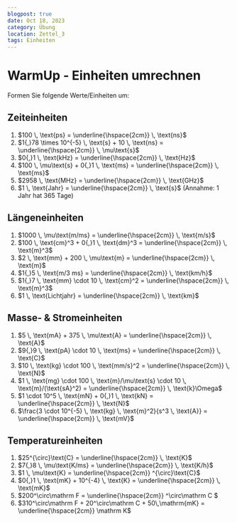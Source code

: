 ```yaml
---
blogpost: true
date: Oct 18, 2023
category: Übung
location: Zettel_3
tags: Einheiten
---
```



# WarmUp - Einheiten umrechnen

Formen Sie folgende Werte/Einheiten um:

## Zeiteinheiten
1. $100 \, \text{ps} = \underline{\hspace{2cm}} \, \text{ns}$
2. $1{,}78 \times 10^{-5} \, \text{s} + 10 \, \text{ns} = \underline{\hspace{2cm}} \, \mu\text{s}$
3. $0{,}1 \, \text{kHz} = \underline{\hspace{2cm}} \, \text{Hz}$
4. $100 \, \mu\text{s} + 0{,}1 \, \text{ms} = \underline{\hspace{2cm}} \, \text{ms}$
5. $2958 \, \text{MHz} = \underline{\hspace{2cm}} \, \text{GHz}$
6. $1 \, \text{Jahr} = \underline{\hspace{2cm}} \, \text{s}$ (Annahme: 1 Jahr hat 365 Tage)

## Längeneinheiten
1. $1000 \, \mu\text{m/ms} = \underline{\hspace{2cm}} \, \text{m/s}$
2. $100 \, \text{cm}^3 + 0{,}1 \, \text{dm}^3 = \underline{\hspace{2cm}} \, \text{m}^3$
3. $2 \, \text{mm} + 200 \, \mu\text{m} = \underline{\hspace{2cm}} \, \text{m}$
4. $1{,}5 \, \text{m/3 ms} = \underline{\hspace{2cm}} \, \text{km/h}$
5. $1{,}7 \, \text{mm} \cdot 10 \, \text{cm}^2 = \underline{\hspace{2cm}} \, \text{m}^3$
6. $1 \, \text{Lichtjahr} = \underline{\hspace{2cm}} \, \text{km}$

## Masse- & Stromeinheiten
1. $5 \, \text{mA} + 375 \, \mu\text{A} = \underline{\hspace{2cm}} \, \text{A}$
2. $9{,}9 \, \text{pA} \cdot 10 \, \text{ms} = \underline{\hspace{2cm}} \, \text{C}$
3. $10 \, \text{kg} \cdot 100 \, \text{mm/s}^2 = \underline{\hspace{2cm}} \, \text{N}$
4. $1 \, \text{mg} \cdot 100 \, \text{m}/\mu\text{s} \cdot 10 \, \text{m}/(\text{sA}^2) = \underline{\hspace{2cm}} \, \text{k}\Omega$
5. $1 \cdot 10^5 \, \text{mN} + 0{,}1 \, \text{kN} = \underline{\hspace{2cm}} \, \text{N}$
6. $\frac{3 \cdot 10^{-5} \, \text{kg} \, \text{m}^2}{s^3 \, \text{A}} = \underline{\hspace{2cm}} \, \text{mV}$

## Temperatureinheiten
1. $25^{\circ}\text{C} = \underline{\hspace{2cm}} \, \text{K}$
2. $7{,}8 \, \mu\text{K/ms} = \underline{\hspace{2cm}} \, \text{K/h}$
3. $1 \, \mu\text{K} = \underline{\hspace{2cm}} ^{\circ}\text{C}$
4. $0{,}1 \, \text{mK} + 10^{-4} \, \text{K} = \underline{\hspace{2cm}} \, \text{mK}$
5. $200^\circ\mathrm F = \underline{\hspace{2cm}}  ^\circ\mathrm C $
6. $310^\circ\mathrm F + 20^\circ\mathrm C + 50\,\mathrm{mK} = \underline{\hspace{2cm}} \mathrm K$